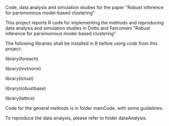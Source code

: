 Code, data analysis and simulation studies for the paper "Robust inference for parsimonious model-based clustering" 

This project reports R code for implementing the methods and reproducing
data analysis and simulation studies in Dotto and Farcomeni "Robust
inference for parsimonious model-based clustering"

The following libraries shall be installed in R before using code from
this project:

library(foreach)

library(mvtnorm) 

library(tclust)

library(robustbase)

library(lattice)

Code for the general methods is in folder mainCode, with some guidelines. 

To reproduce the data analysis, please refer to folder dataAnalysis. 


